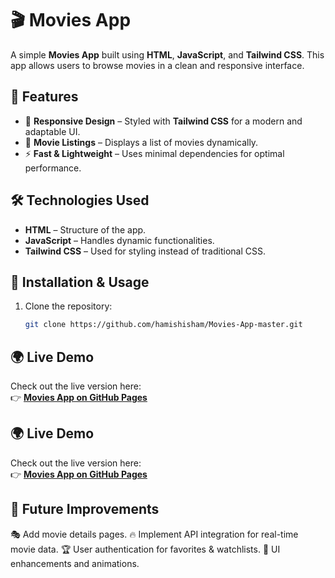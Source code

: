 # 🎬 Movies App

A simple **Movies App** built using **HTML**, **JavaScript**, and **Tailwind CSS**. This app allows users to browse movies in a clean and responsive interface.

## 🚀 Features
- 📌 **Responsive Design** – Styled with **Tailwind CSS** for a modern and adaptable UI.
- 🎥 **Movie Listings** – Displays a list of movies dynamically.
- ⚡ **Fast & Lightweight** – Uses minimal dependencies for optimal performance.

## 🛠️ Technologies Used
- **HTML** – Structure of the app.
- **JavaScript** – Handles dynamic functionalities.
- **Tailwind CSS** – Used for styling instead of traditional CSS.


## 🔧 Installation & Usage
1. Clone the repository:
   ```bash
   git clone https://github.com/hamishisham/Movies-App-master.git

## 🌍 Live Demo
Check out the live version here:  
👉 **[Movies App on GitHub Pages](https://hamishisham.github.io/Movies-App-master/)**


## 🌍 Live Demo
Check out the live version here:  
👉 **[Movies App on GitHub Pages](https://hamishisham.github.io/Movies-App-master)**


## 📝 Future Improvements
🎭 Add movie details pages.
🔥 Implement API integration for real-time movie data.
🏆 User authentication for favorites & watchlists.
🎨 UI enhancements and animations.


